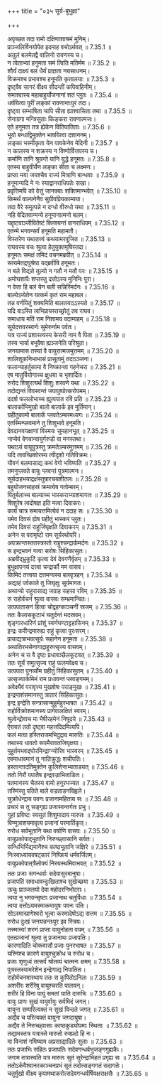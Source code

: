 +++
title = "०३५ सूर्य-बुभुक्षा"

+++


  
अपृच्छत तदा रामो दक्षिणाशाश्रमं मुनिम्।  
प्राञ्जलिर्विनयोपेत इदमाह वचोऽर्थवत् ॥ 7.35.1 ॥   
अतुलं बलमेतद्वै वालिनो रावणस्य च।  
न त्वेताभ्यां हनुमता समं त्विति मतिर्मम ॥ 7.35.2 ॥   
शौर्यं दाक्ष्यं बलं धैर्यं प्राज्ञता नयसाधनम्।  
विक्रमश्च प्रभावश्च हनूमति कृतालयाः ॥ 7.35.3 ॥   
दृष्ट्वैव सागरं वीक्ष्य सीदन्तीं कपिवाहिनीम्।  
समाश्वास्य महाबाहुर्योजनानां शतं प्लुतः ॥ 7.35.4 ॥   
धर्षयित्वा पुरीं लङ्कां रावणान्तःपुरं तदा।  
दृष्ट्वा सम्भाषिता चापि सीता ह्याश्वासिता तथा ॥ 7.35.5 ॥   
सेनाग्रगा मन्त्रिसुताः किङ्करा रावणात्मजः।  
एते हनुमता तत्र ह्येकेन वितिपातिताः ॥ 7.35.6 ॥   
भूयो बन्धाद्विमुक्तेन भाषयित्वा दशाननम्।  
लङ्का भस्मीकृता येन पावकेनेव मेदिनी ॥ 7.35.7 ॥   
न कालस्य न शक्रस्य न विष्णोर्वित्तपस्य च।  
कर्माणि तानि श्रूयन्ते यानि युद्धे हनूमतः ॥ 7.35.8 ॥   
एतस्य बाहुवीर्येण लङ्का सीता च लक्ष्मणः।  
प्राप्ता मया जयश्चैव राज्यं मित्राणि बान्धवाः ॥ 7.35.9 ॥   
हनूमान्यदि मे नः स्याद्वानराधिपतेः सखा।  
प्रवृत्तिमपि को वेत्तुं जानक्याः शक्तिमान्भवेत् ॥ 7.35.10 ॥   
किमर्थं वाल्यनेनैव सुग्रीवप्रियकाम्यया।  
तदा वैरे समुत्पन्ने न दग्धो वीरुधो यथा ॥ 7.35.11 ॥   
नहि वेदितवान्मन्ये हनूमानात्मनो बलम्।  
यद्दृष्टवाञ्जीवितेष्टं क्लिश्यन्तं वानराधिपम् ॥ 7.35.12 ॥   
एतन्मे भगवन्सर्वं हनूमति महामतौ।  
विस्तरेण यथातत्त्वं कथयामरपूजित ॥ 7.35.13 ॥   
राघवस्य वचः श्रुत्वा हेतुयुक्तमृषिस्तदा।  
हनूमतः समक्षं तमिदं वचनमब्रवीत् ॥ 7.35.14 ॥   
सत्यमेतद्रघुश्रेष्ठ यद्ब्रवीषि हनूमतः।  
न बले विद्यते तुल्यो न गतौ न मतौ परः ॥ 7.35.15 ॥   
अमोघशापैः शप्तस्तु दत्तोऽस्य मुनिभिः पुरा।  
न वेत्ता हि बलं येन बली सन्निरिमर्दनः ॥ 7.35.16 ॥   
बाल्येऽप्येतेन यत्कर्म कृतं राम महाबल।  
तन्न वर्णयितुं शक्यमिति बालतयाऽऽस्यते ॥ 7.35.17 ॥   
यदि वाऽस्ति त्वभिप्रायस्तच्छ्रोतुं तव राघव।  
समाधाय मतिं राम निशामय वदाम्यहम् ॥ 7.35.18 ॥   
सूर्यदत्तवरस्वर्णः सुमेरुर्नाम पर्वतः।  
यत्र राज्यं प्रशास्त्यस्य केसरी नाम वै पिता ॥ 7.35.19 ॥   
तस्य भार्या बभूवैषा ह्यञ्जनेति परिश्रुता।  
जनयामास तस्यां वै वायुरात्मजमुत्तमम् ॥ 7.35.20 ॥   
शालिशूकनिभाभासं प्रासूतामुं तदाऽञ्जना।  
फलान्याहर्तुकामा वै निष्क्रान्ता गहनेचरा ॥ 7.35.21 ॥   
एष मातुर्वियोगाच्च क्षुधया च भृशार्दितः।  
रुरोद शिशुरत्यर्थं शिशुः शरवणे यथा ॥ 7.35.22 ॥   
तदोद्यन्तं विवस्वन्तं जपापुष्पोत्करोपमम्।  
ददर्श फललोभाच्च ह्युत्पपात रविं प्रति ॥ 7.35.23 ॥   
बालार्काभिमुखो बालो बालार्क इव मूर्तिमान्।  
ग्रहीतुकामो बालार्कं प्लवतेऽम्बरमध्यगः ॥ 7.35.24 ॥   
एतस्मिन्प्लवमाने तु शिशुभावे हनूमति।  
देवदानवयक्षाणां विस्मयः सुमहानभूत् ॥ 7.35.25 ॥   
नाप्येवं वेगवान्वायुर्गरुडो वा मनस्तथा।  
यथाऽयं वायुपुत्रस्तु क्रमतेऽम्बरमुत्तमम् ॥ 7.35.26 ॥   
यदि तावच्छिशोरस्य त्वीदृशो गतिविक्रमः।  
यौवनं बलमासाद्य कथं वेगो भविष्यति ॥ 7.35.27 ॥   
तमनुप्लवते वायुः प्लवन्तं पुत्रमात्मनः।  
सूर्यदाहभयाद्रक्षंस्तुषारचयशीतलः ॥ 7.35.28 ॥   
बहुयोजनसाहस्रं क्रमत्येष गतोम्बरम्।  
पितुर्बलाच्च बाल्याच्च भास्कराभ्याशमागतः ॥ 7.35.29 ॥   
शिशुरेष त्वदोषज्ञ इति मत्वा दिवाकरः।  
कार्यं चात्र समायत्तमित्येवं न ददाह सः ॥ 7.35.30 ॥   
यमेव दिवसं ह्येष ग्रहीतुं भास्करं प्लुतः।  
तमेव दिवसं राहुर्जिघृक्षति दिवाकरम् ॥ 7.35.31 ॥   
अनेन स परामृष्टो राम सूर्यरथोपरि।  
अपक्रान्तस्ततस्त्रस्तो राहुश्चन्द्रार्कमर्दनः ॥ 7.35.32 ॥   
स इन्द्रभवनं गत्वा सरोषः सिंहिकासुतः।  
अब्रवीद्भ्रुकुटिं कृत्वा देवं देवगणैर्वृतम् ॥ 7.35.33 ॥   
बुभुक्षापनयं दत्त्वा चन्द्रार्कौ मम वासव।  
किमिदं तत्त्वया दत्तमन्यस्य बलवृत्रहन् ॥ 7.35.34 ॥   
अद्याहं पर्वकाले तु जिघृक्षुः सूर्यमागतः।  
अथान्यो राहुरासाद्य जग्राह सहसा रविम् ॥ 7.35.35 ॥   
स राहोर्वचनं श्रुत्वा वासवः सम्भ्रमान्वितः।  
उत्पपातासनं हित्वा चोद्वहन्काञ्चनीं स्रजम् ॥ 7.35.36 ॥   
ततः कैलासकूटाभं चतुर्दन्तं मदस्रवम्।  
शृङ्गारधारिणं प्रांशुं स्वर्णघण्टाट्टहासिनम् ॥ 7.35.37 ॥   
इन्द्रः करीन्द्रमारुह्य राहुं कृत्वा पुरःसरम्।  
प्रायाद्यत्राभवत्सूर्यः सहानेन हनूमता ॥ 7.35.38 ॥   
अथातिरभसेनागाद्राहुरुत्सृज्य वासवम्।  
अनेन च स वै दृष्टः प्रधावञ्छैलकूटवत् ॥ 7.35.39 ॥   
ततः सूर्यं समुत्सृज्य राहुं फलमवेक्ष्य च।  
उत्पपात पुनर्व्योम ग्रहीतुं सिंहिकासुतम् ॥ 7.35.40 ॥   
उत्सृज्यार्कमिमं राम प्रधावन्तं प्लवङ्गमम्।  
अवेक्ष्यैवं परावृत्त्य मुखशेषः पराङ्मुखः ॥ 7.35.41 ॥   
इन्द्रमाशंसमानस्तु त्रातारं सिंहिकासुतः।  
इन्द्र इन्द्रेति सन्त्रासान्मुहुर्महुरभाषत ॥ 7.35.42 ॥   
राहोर्विक्रोशमानस्य प्रागेवालक्षितं स्वरम्।  
श्रुत्वेन्द्रोवाच मा भैषीरहमेनं निषूदये ॥ 7.35.43 ॥   
ऐरावतं ततो दृष्ट्वा महत्तदिदमित्यपि।  
फलं मत्वा हस्तिराजमभिदुद्राव मारुतिः ॥ 7.35.44 ॥   
तथास्य धावतो रूपमैरावतजिघृक्षया।  
मुहूर्तमभवद्घोरमिन्द्राग्न्योरिव भास्वरम् ॥ 7.35.45 ॥   
एवमाधावमानं तु नातिक्रुद्धः शचीपतिः।  
हस्तान्तादतिमुक्तेन कुलिशेनाभ्यताडयत् ॥ 7.35.46 ॥   
ततो गिरौ पपातैष इन्द्रवज्राभिताडितः।  
पतमानस्य चैतस्य वामो हनुरभज्यत ॥ 7.35.47 ॥   
तस्मिंस्तु पतिते बाले वज्रताडनविह्वले।  
चुक्रोधेन्द्राय पवनः प्रजानामहिताय सः ॥ 7.35.48 ॥   
प्रचारं स तु सङ्गृह्य प्रजास्वन्तर्गतः प्रभुः।  
गुहां प्रविष्टः स्वसुतं शिशुमादाय मारुतः ॥ 7.35.49 ॥   
विण्मूत्राशयमावृत्य प्रजानां परमार्तिकृत्।  
रुरोध सर्वभूतानि यथा वर्षाणि वासवः ॥ 7.35.50 ॥   
वायुप्रकोपाद्भूतानि निरुच्छ्वासानि सर्वतः।  
सन्धिभिर्भिद्यमानैश्च काष्ठभूतानि जज्ञिरे ॥ 7.35.51 ॥   
निःस्वाध्यायवषट्कारं निष्क्रियं धर्मवर्जितम्।  
वायुप्रकोपात्त्रैलोक्यं निरयस्थमिवाभवत् ॥ 7.35.52 ॥   
ततः प्रजाः सगन्धर्वाः सदेवासुरमानुषाः।  
प्रजापतिं समाधावन्दुःखिताश्च सुखेच्छया ॥ 7.35.53 ॥   
ऊचुः प्राञ्जलयो देवा महोदरनिभोदराः।  
त्वया नु भगवन्सृष्टाः प्रजानाथ चतुर्विधाः ॥ 7.35.54 ॥   
त्वया दत्तोऽयमस्माकमायुषः पवनः पतिः।  
सोऽस्मान्प्राणेश्वरो भूत्वा कस्मादेषोऽद्य सत्तम ॥ 7.35.55 ॥   
रुरोध दुःखं जनयन्नन्तःपुर इव स्त्रियः।  
तस्मात्त्वां शरणं प्राप्ता वायुनोहता वयम् ॥ 7.35.56 ॥   
एतत्प्रजानां श्रुत्वा तु प्रजानाथः प्रजापतिः।  
कारणादिति चोक्त्वासौ प्रजाः पुनरभाषत ॥ 7.35.57 ॥   
यस्मिंश्च कारणे वायुश्चुक्रोध च रुरोध च।  
प्रजाः शृणुध्वं तत्सर्वं श्रोतव्यं चात्मनः क्षमम् ॥ 7.35.58 ॥   
पुत्रस्तस्यामरेशेन इन्द्रेणाद्य निपातितः।  
राहोर्वचनमास्थाय ततः स कुपितोऽनिलः ॥ 7.35.59 ॥   
अशरीरः शरीरेषु वायुश्चरति पालयन्।  
शरीरं हि विना वायुं समतां याति दारुभिः ॥ 7.35.60 ॥   
वायुः प्राणः सुखं वायुर्वायुः सर्वमिदं जगत्।  
वायुना सम्परित्यक्तं न सुखं विन्दते जगत् ॥ 7.35.61 ॥   
अद्यैव च परित्यक्तं वायुना जगदायुषा।  
अद्यैव ते निरुच्छ्वासाः काष्ठकुड्योपमाः स्थिताः ॥ 7.35.62 ॥   
तद्यामस्तत्र यत्रास्ते मारुतो रुक्प्रदो हि नः।  
मा विनाशं गमिष्याम अप्रसाद्यादितेः सुताः ॥ 7.35.63 ॥   
ततः प्रजाभिः सहितः प्रजापतिः सदेवगन्धर्वभुजङ्गगुह्यकैः।  
जगाम तत्रास्यति यत्र मारुतः सुतं सुरेन्द्राभिहतं प्रगृह्य सः ॥ 7.35.64 ॥   
ततोऽर्कवैश्वानरकाञ्चनप्रभं सुतं तदोत्सङ्गगतं सदागतेः।  
चतुर्मुखो वीक्ष्य कृपामथाकरोत्सदेवगन्धर्वर्षियक्षराक्षसैः ॥ 7.35.65 ॥   
